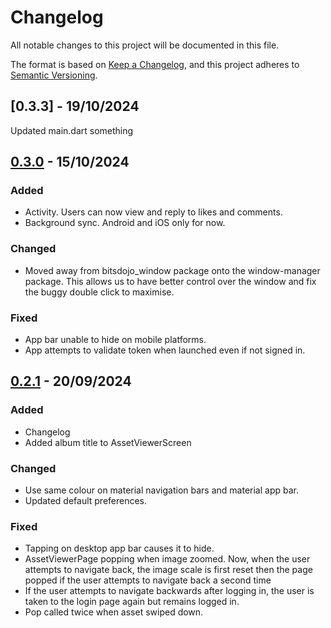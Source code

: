
# Changelog

All notable changes to this project will be documented in this file.

The format is based on [Keep a Changelog](https://keepachangelog.com/en/1.1.0/),
and this project adheres to [Semantic Versioning](https://semver.org/spec/v2.0.0.html).

## [0.3.3] - 19/10/2024
Updated main.dart
something
## [0.3.0] - 15/10/2024

### Added

- Activity.
Users can now view and reply to likes and comments.
- Background sync.
Android and iOS only for now.

### Changed

- Moved away from bitsdojo_window package onto the window-manager package.
This allows us to have better control over the window and fix the buggy double click to maximise.

### Fixed
- App bar unable to hide on mobile platforms.
- App attempts to validate token when launched even if not signed in.

## [0.2.1] - 20/09/2024

### Added

- Changelog
- Added album title to AssetViewerScreen

### Changed

- Use same colour on material navigation bars and material app bar.
- Updated default preferences.

### Fixed
- Tapping on desktop app bar causes it to hide.
- AssetViewerPage popping when image zoomed.
Now, when the user attempts to navigate back, the image scale is first reset then the page popped if the user attempts to navigate back a second time
-  If the user attempts to navigate backwards after logging in, the user is taken to the login page again but remains logged in.
- Pop called twice when asset swiped down.


[0.2.1]: https://github.com/ConcenTech/album_share/compare/main...0.2.1
[0.3.0]: https://github.com/ConcenTech/album_share/compare/0.2.1...0.3.0
